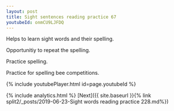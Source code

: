 ```yaml
---
layout: post
title: Sight sentences reading practice 67
youtubeId: onmCU9LJFDQ
---
```

 
 
Helps to learn sight words and their spelling.

Opportunitiy to repeat the spelling. 

Practice spelling. 
 
Practice for spelling bee competitions. 
 
{% include youtubePlayer.html id=page.youtubeId %}
 
 
{% include analytics.html %} 
[Next]({{ site.baseurl }}{% link  split2/_posts/2019-06-23-Sight words reading practice 228.md%})
 
